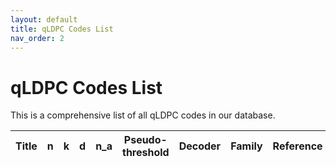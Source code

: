 ```yaml
---
layout: default
title: qLDPC Codes List
nav_order: 2
---
```


# qLDPC Codes List

This is a comprehensive list of all qLDPC codes in our database.

<div class="table-wrapper">
<table id="qldpc-table-full">
  <thead>
    <tr>
      <th>Title</th>
      <th>n</th>
      <th>k</th>
      <th>d</th>
      <th>n_a</th>
      <th>Pseudo-threshold</th>
      <th>Decoder</th>
      <th>Family</th>
      <th>Reference</th>
    </tr>
  </thead>
  <tbody>
  </tbody>
</table>
</div> 